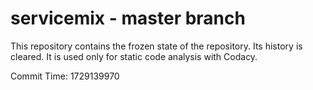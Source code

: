# servicemix - master branch

This repository contains the frozen state of the repository.
Its history is cleared. It is used only for static code
analysis with Codacy.

Commit Time: 1729139970